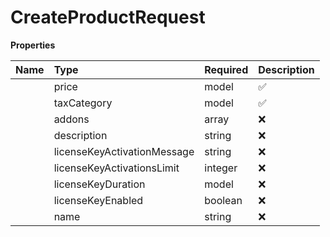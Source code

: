 # CreateProductRequest



**Properties**

| Name | Type | Required | Description |
| :-------- | :----------| :----------| :----------|
    | price | model | ✅ |  |
    | taxCategory | model | ✅ | Represents the different categories of taxation applicable to various products and services. |
    | addons | array | ❌ | Addons available for subscription product |
    | description | string | ❌ | Optional description of the product |
    | licenseKeyActivationMessage | string | ❌ | Optional message displayed during license key activation |
    | licenseKeyActivationsLimit | integer | ❌ | The number of times the license key can be activated. Must be 0 or greater |
    | licenseKeyDuration | model | ❌ |  |
    | licenseKeyEnabled | boolean | ❌ | When true, generates and sends a license key to your customer. Defaults to false |
    | name | string | ❌ | Optional name of the product |




<!-- This file was generated by liblab | https://liblab.com/ -->